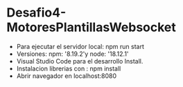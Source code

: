 # Desafio4-MotoresPlantillasWebsocket

* Para ejecutar el servidor local: npm run start
* Versiones: npm: '8.19.2'y node: '18.12.1'
* Visual Studio Code para el desarrollo Install.
* Instalacion librerias con : npm install
* Abrir navegador en localhost:8080
